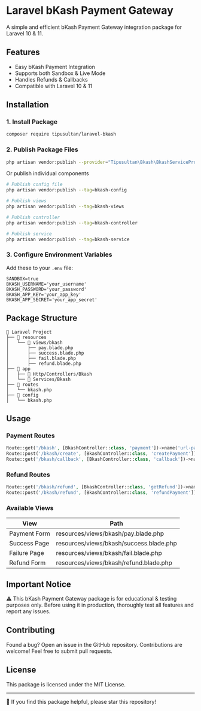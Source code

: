 # Laravel bKash Payment Gateway

A simple and efficient bKash Payment Gateway integration package for Laravel 10 & 11.

## Features

- Easy bKash Payment Integration
- Supports both Sandbox & Live Mode
- Handles Refunds & Callbacks
- Compatible with Laravel 10 & 11

## Installation

### 1. Install Package

```bash
composer require tipusultan/laravel-bkash
```

### 2. Publish Package Files

```bash
php artisan vendor:publish --provider="Tipusultan\Bkash\BkashServiceProvider"
```
Or publish individual components

```bash
# Publish config file
php artisan vendor:publish --tag=bkash-config

# Publish views
php artisan vendor:publish --tag=bkash-views

# Publish controller
php artisan vendor:publish --tag=bkash-controller

# Publish service
php artisan vendor:publish --tag=bkash-service
```

### 3. Configure Environment Variables

Add these to your `.env` file:

```env
SANDBOX=true
BKASH_USERNAME='your_username'
BKASH_PASSWORD='your_password'
BKASH_APP_KEY='your_app_key'
BKASH_APP_SECRET='your_app_secret'
```

## Package Structure

```
📂 Laravel Project
├── 📂 resources
│   └── 📂 views/bkash
│       ├── pay.blade.php
│       ├── success.blade.php
│       ├── fail.blade.php
│       ├── refund.blade.php
├── 📂 app
│   ├── 📂 Http/Controllers/Bkash
│   └── 📂 Services/Bkash
├── 📂 routes
│   └── bkash.php
├── 📂 config
│   └── bkash.php
```

## Usage

### Payment Routes

```php
Route::get('/bkash', [BkashController::class, 'payment'])->name('url-pay');
Route::post('/bkash/create', [BkashController::class, 'createPayment'])->name('url-create');
Route::get('/bkash/callback', [BkashController::class, 'callback'])->name('url-callback');
```

### Refund Routes

```php
Route::get('/bkash/refund', [BkashController::class, 'getRefund'])->name('url-get-refund');
Route::post('/bkash/refund', [BkashController::class, 'refundPayment'])->name('url-post-refund');
```

### Available Views

| View | Path |
|------|------|
| Payment Form | resources/views/bkash/pay.blade.php |
| Success Page | resources/views/bkash/success.blade.php |
| Failure Page | resources/views/bkash/fail.blade.php |
| Refund Form | resources/views/bkash/refund.blade.php |

## Important Notice

⚠️ This bKash Payment Gateway package is for educational & testing purposes only.
Before using it in production, thoroughly test all features and report any issues.

## Contributing

Found a bug? Open an issue in the GitHub repository.
Contributions are welcome! Feel free to submit pull requests.

## License

This package is licensed under the MIT License.

---

🌟 If you find this package helpful, please star this repository!